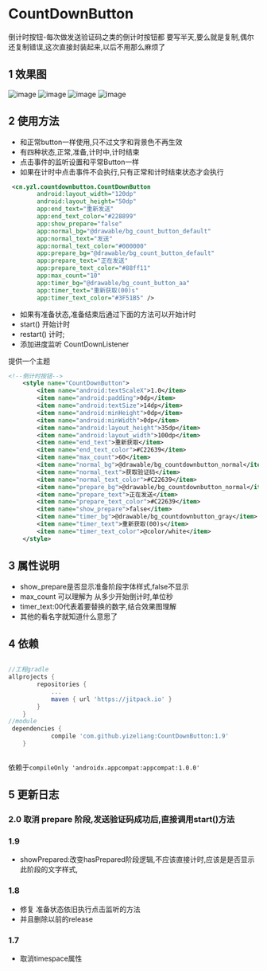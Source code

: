 # CountDownButton
倒计时按钮-每次做发送验证码之类的倒计时按钮都 要写半天,要么就是复制,偶尔还复制错误,这次直接封装起来,以后不用那么麻烦了

## 1 效果图

![image](https://github.com/yizeliang/CountDownButton/raw/master/img/1.png)
![image](https://github.com/yizeliang/CountDownButton/raw/master/img/2.png)
![image](https://github.com/yizeliang/CountDownButton/raw/master/img/3.png)
![image](https://github.com/yizeliang/CountDownButton/raw/master/img/4.png)
## 2 使用方法

- 和正常button一样使用,只不过文字和背景色不再生效
- 有四种状态,正常,准备,计时中,计时结束
- 点击事件的监听设置和平常Button一样
- 如果在计时中点击事件不会执行,只有正常和计时结束状态才会执行

```xml
 <cn.yzl.countdownbutton.CountDownButton
        android:layout_width="120dp"
        android:layout_height="50dp"
        app:end_text="重新发送"
        app:end_text_color="#228899"
        app:show_prepare="false"
        app:normal_bg="@drawable/bg_count_button_default"
        app:normal_text="发送"
        app:normal_text_color="#000000"
        app:prepare_bg="@drawable/bg_count_button_default"
        app:prepare_text="正在发送"
        app:prepare_text_color="#88ff11"
        app:max_count="10"
        app:timer_bg="@drawable/bg_count_button_aa"
        app:timer_text="重新获取(00)s"
        app:timer_text_color="#3F51B5" />
```
 - 如果有准备状态,准备结束后通过下面的方法可以开始计时
 - start() 开始计时
 - restart() 计时;
 - 添加进度监听 CountDownListener

 提供一个主题

 ```xml
 <!--倒计时按钮-->
     <style name="CountDownButton">
         <item name="android:textScaleX">1.0</item>
         <item name="android:padding">0dp</item>
         <item name="android:textSize">14dp</item>
         <item name="android:minHeight">0dp</item>
         <item name="android:minWidth">0dp</item>
         <item name="android:layout_height">35dp</item>
         <item name="android:layout_width">100dp</item>
         <item name="end_text">重新获取</item>
         <item name="end_text_color">#C22639</item>
         <item name="max_count">60</item>
         <item name="normal_bg">@drawable/bg_countdownbutton_normal</item>
         <item name="normal_text">获取验证码</item>
         <item name="normal_text_color">#C22639</item>
         <item name="prepare_bg">@drawable/bg_countdownbutton_normal</item>
         <item name="prepare_text">正在发送</item>
         <item name="prepare_text_color">#C22639</item>
         <item name="show_prepare">false</item>
         <item name="timer_bg">@drawable/bg_countdownbutton_gray</item>
         <item name="timer_text">重新获取(00)s</item>
         <item name="timer_text_color">@color/white</item>
     </style>
 ```
 
## 3 属性说明

- show_prepare是否显示准备阶段字体样式,false不显示
- max_count 可以理解为 从多少开始倒计时,单位秒
- timer_text:00代表着要替换的数字,结合效果图理解
- 其他的看名字就知道什么意思了

## 4 依赖

```gradle

//工程gradle
allprojects {
		repositories {
			...
			maven { url 'https://jitpack.io' }
		}
	}
//module
 dependencies {
	        compile 'com.github.yizeliang:CountDownButton:1.9'
	}
	

```
依赖于`compileOnly 'androidx.appcompat:appcompat:1.0.0'`

## 5 更新日志

### 2.0 取消 prepare 阶段,发送验证码成功后,直接调用start()方法

### 1.9

- showPrepared:改变hasPrepared阶段逻辑,不应该直接计时,应该是是否显示此阶段的文字样式,

### 1.8

- 修复 准备状态依旧执行点击监听的方法
- 并且删除以前的release

### 1.7

- 取消timespace属性


